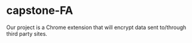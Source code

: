 # capstone-FA
Our project is a Chrome extension that will encrypt data sent to/through third party sites.

